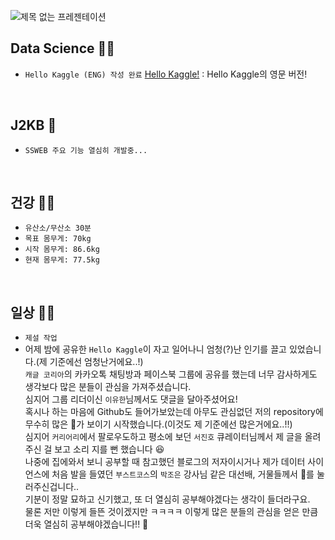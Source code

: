 ![제목 없는 프레젠테이션](https://user-images.githubusercontent.com/61633137/103456202-386ade80-4d37-11eb-9810-98f984d0aa9a.jpg)

## Data Science :man_technologist:

- `Hello Kaggle (ENG) 작성 완료`
  [Hello Kaggle!](https://github.com/stevekwon211/Hello-Kaggle#use-source-code-from-dataset--in-notebook) : Hello Kaggle의 영문 버전!
  
  <br>

## J2KB :blue_book:

- `SSWEB 주요 기능 열심히 개발중...`

<br>

## 건강 :running_man:

- `유산소/무산소 30분`
- `목표 몸무게: 70kg`
- `시작 몸무게: 86.6kg`
- `현재 몸무게: 77.5kg`

<br>

## 일상 :man_technologist:

- `제설 작업`
- 어제 밤에 공유한 `Hello Kaggle`이 자고 일어나니 엄청(?)난 인기를 끌고 있었습니다.(제 기준에선 엄청난거에요..!)<br>
  `캐글 코리아`의 카카오톡 채팅방과 페이스북 그룹에 공유를 했는데 너무 감사하게도 생각보다 많은 분들이 관심을 가져주셨습니다.<br>
  심지어 그룹 리더이신 `이유한`님께서도 댓글을 달아주셨어요! <br>혹시나 하는 마음에 Github도 들어가보았는데 아무도 관심없던 저의 repository에 ​무수히 많은 :star2:가 보이기 시작했습니다.(이것도 제 기준에선 많은거에요..!!)<br>심지어 `커리어리`에서 팔로우도하고 평소에 보던 `서진호` 큐레이터님께서 제 글을 올려주신 걸 보고 소리 지를 뻔 했습니다 :laughing: <br>나중에 집에와서 보니 공부할 때 참고했던 블로그의 저자이시거나 제가 데이터 사이언스에 처음 발을 들였던 `부스트코스`의 `박조은` 강사님 같은 대선배, 거물들께서 :star2:를  눌러주신겁니다..<br>기분이 정말 묘하고 신기했고, 또 더 열심히 공부해야겠다는 생각이 들더라구요.<br>물론 저만 이렇게 들뜬 것이겠지만 ㅋㅋㅋㅋ 이렇게 많은 분들의 관심을 얻은 만큼 더욱 열심히 공부해야겠습니다!! :muscle:

<br>